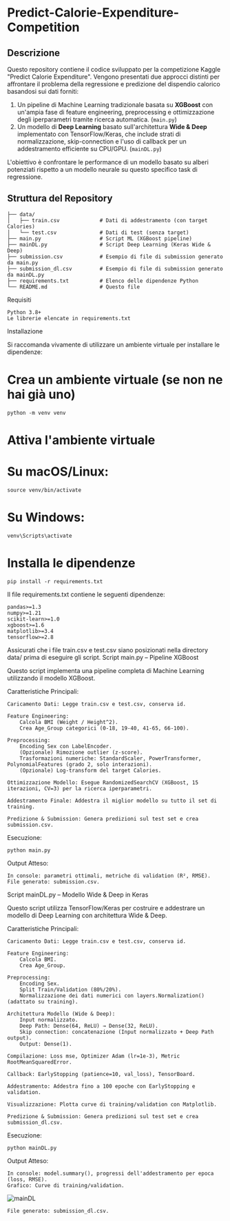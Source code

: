 # Predict-Calorie-Expenditure-Competition

## Descrizione
Questo repository contiene il codice sviluppato per la competizione Kaggle "Predict Calorie Expenditure". Vengono presentati due approcci distinti per affrontare il problema della regressione e predizione del dispendio calorico basandosi sui dati forniti:

1.  Un pipeline di Machine Learning tradizionale basata su **XGBoost** con un'ampia fase di feature engineering, preprocessing e ottimizzazione degli iperparametri tramite ricerca automatica. (`main.py`)
2.  Un modello di **Deep Learning** basato sull'architettura **Wide & Deep** implementato con TensorFlow/Keras, che include strati di normalizzazione, skip-connection e l'uso di callback per un addestramento efficiente su CPU/GPU. (`mainDL.py`)

L'obiettivo è confrontare le performance di un modello basato su alberi potenziati rispetto a un modello neurale su questo specifico task di regressione.

## Struttura del Repository

```text
├── data/
│   ├── train.csv             # Dati di addestramento (con target Calories)
│   └── test.csv              # Dati di test (senza target)
├── main.py                   # Script ML (XGBoost pipeline)
├── mainDL.py                 # Script Deep Learning (Keras Wide & Deep)
├── submission.csv            # Esempio di file di submission generato da main.py
├── submission_dl.csv         # Esempio di file di submission generato da mainDL.py
├── requirements.txt          # Elenco delle dipendenze Python
└── README.md                 # Questo file
```
Requisiti

    Python 3.8+
    Le librerie elencate in requirements.txt

Installazione

Si raccomanda vivamente di utilizzare un ambiente virtuale per installare le dipendenze:

# Crea un ambiente virtuale (se non ne hai già uno)
```
python -m venv venv
```
# Attiva l'ambiente virtuale
# Su macOS/Linux:
```
source venv/bin/activate
```
# Su Windows:
```
venv\Scripts\activate
```
# Installa le dipendenze
```
pip install -r requirements.txt
```
Il file requirements.txt contiene le seguenti dipendenze:

```
pandas>=1.3
numpy>=1.21
scikit-learn>=1.0
xgboost>=1.6
matplotlib>=3.4
tensorflow>=2.8
```
Assicurati che i file train.csv e test.csv siano posizionati nella directory data/ prima di eseguire gli script.
Script main.py – Pipeline XGBoost

Questo script implementa una pipeline completa di Machine Learning utilizzando il modello XGBoost.

Caratteristiche Principali:

    Caricamento Dati: Legge train.csv e test.csv, conserva id.
    
    Feature Engineering:
        Calcola BMI (Weight / Height^2).
        Crea Age_Group categorici (0-18, 19-40, 41-65, 66-100).
        
    Preprocessing:
        Encoding Sex con LabelEncoder.
        (Opzionale) Rimozione outlier (z-score).
        Trasformazioni numeriche: StandardScaler, PowerTransformer, PolynomialFeatures (grado 2, solo interazioni).
        (Opzionale) Log-transform del target Calories.
        
    Ottimizzazione Modello: Esegue RandomizedSearchCV (XGBoost, 15 iterazioni, CV=3) per la ricerca iperparametri.
    
    Addestramento Finale: Addestra il miglior modello su tutto il set di training.
    
    Predizione & Submission: Genera predizioni sul test set e crea submission.csv.

Esecuzione:
```
python main.py
```
Output Atteso:

    In console: parametri ottimali, metriche di validation (R², RMSE).
    File generato: submission.csv.

Script mainDL.py – Modello Wide & Deep in Keras

Questo script utilizza TensorFlow/Keras per costruire e addestrare un modello di Deep Learning con architettura Wide & Deep.

Caratteristiche Principali:

    Caricamento Dati: Legge train.csv e test.csv, conserva id.
    
    Feature Engineering:
        Calcola BMI.
        Crea Age_Group.
        
    Preprocessing:
        Encoding Sex.
        Split Train/Validation (80%/20%).
        Normalizzazione dei dati numerici con layers.Normalization() (adattato su training).
        
    Architettura Modello (Wide & Deep):
        Input normalizzato.
        Deep Path: Dense(64, ReLU) → Dense(32, ReLU).
        Skip connection: concatenazione (Input normalizzato + Deep Path output).
        Output: Dense(1).
        
    Compilazione: Loss mse, Optimizer Adam (lr=1e-3), Metric RootMeanSquaredError.
    
    Callback: EarlyStopping (patience=10, val_loss), TensorBoard.
    
    Addestramento: Addestra fino a 100 epoche con EarlyStopping e validation.
    
    Visualizzazione: Plotta curve di training/validation con Matplotlib.
    
    Predizione & Submission: Genera predizioni sul test set e crea submission_dl.csv.

Esecuzione:
```
python mainDL.py
```
Output Atteso:

    In console: model.summary(), progressi dell'addestramento per epoca (loss, RMSE).
    Grafico: Curve di training/validation.
![mainDL](https://github.com/user-attachments/assets/9cb1cb4c-287c-46b4-a073-1efc6154e29f)

    File generato: submission_dl.csv.
